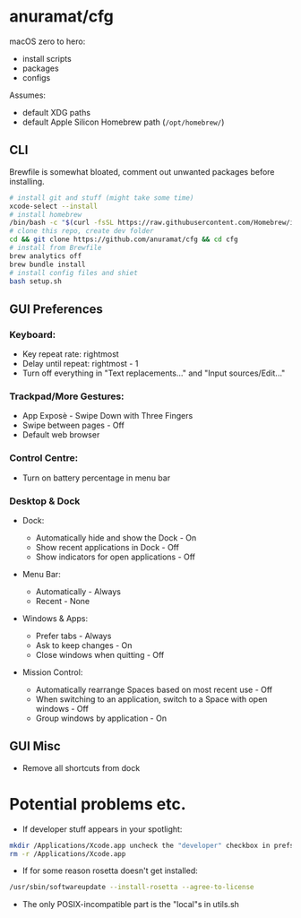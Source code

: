 # anuramat/cfg

macOS zero to hero:
- install scripts
- packages
- configs

Assumes:
- default XDG paths
- default Apple Silicon Homebrew path (`/opt/homebrew/`)

## CLI 

Brewfile is somewhat bloated, comment out unwanted packages before installing.

```sh
# install git and stuff (might take some time)
xcode-select --install
# install homebrew
/bin/bash -c "$(curl -fsSL https://raw.githubusercontent.com/Homebrew/install/HEAD/install.sh)"
# clone this repo, create dev folder
cd && git clone https://github.com/anuramat/cfg && cd cfg
# install from Brewfile
brew analytics off
brew bundle install
# install config files and shiet
bash setup.sh
```

## GUI Preferences 

### Keyboard:
- Key repeat rate: rightmost
- Delay until repeat: rightmost - 1
- Turn off everything in "Text replacements..." and "Input sources/Edit..."

### Trackpad/More Gestures:
- App Exposè - Swipe Down with Three Fingers
- Swipe between pages - Off
- Default web browser

### Control Centre:
- Turn on battery percentage in menu bar

### Desktop & Dock

- Dock:
    - Automatically hide and show the Dock - On
    - Show recent applications in Dock - Off
    - Show indicators for open applications - Off

- Menu Bar:
    - Automatically - Always
    - Recent - None

- Windows & Apps:
    - Prefer tabs - Always
    - Ask to keep changes - On
    - Close windows when quitting - Off

- Mission Control:
    - Automatically rearrange Spaces based on most recent use - Off
    - When switching to an application, switch to a Space with open windows - 
    Off
    - Group windows by application - On

## GUI Misc

- Remove all shortcuts from dock

# Potential problems etc.

- If developer stuff appears in your spotlight:
```sh
mkdir /Applications/Xcode.app uncheck the "developer" checkbox in prefs/spotlight
rm -r /Applications/Xcode.app
```

- If for some reason rosetta doesn't get installed:
```sh
/usr/sbin/softwareupdate --install-rosetta --agree-to-license
```

- The only POSIX-incompatible part is the "local"s in utils.sh
